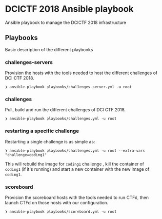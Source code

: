 # DCICTF 2018 Ansible playbook
Ansible playbook to manage the DCICTF 2018 infrastructure

## Playbooks
Basic description of the different playbooks

### challenges-servers
Provision the hosts with the tools needed to host the different challenges of DCI CTF 2018.
```
❯ ansible-playbook playbooks/challenges-server.yml -u root
```

### challenges
Pull, build and run the different challenges of DCI CTF 2018.
```
❯ ansible-playbook playbooks/challenges.yml -u root
```

### restarting a specific challenge
Restarting a single challenge is as simple as:
```
❯ ansible-playbook playbooks/challenges.yml -u root --extra-vars "challenge=coding1"
```
This will rebuild the image for `coding1` challenge , kill the container of `coding1` (if it's running) and start a new container with the new image of `coding1`. 

### scoreboard
Provision the scoreboard hosts with the tools needed to run CTFd, then launch CTFd on those hosts with our configuration.
```
❯ ansible-playbook playbooks/scoreboard.yml -u root
```
